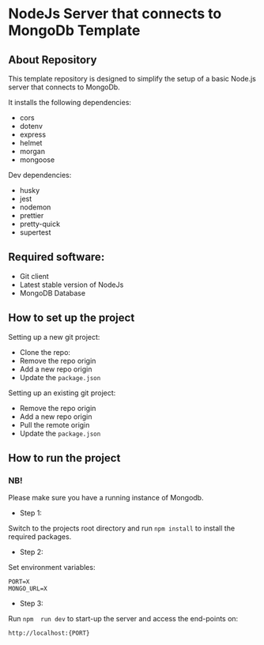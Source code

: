 # NodeJs Server that connects to MongoDb Template

## About Repository

This template repository is designed to simplify the setup of a basic Node.js server that connects to MongoDb. 

It installs the following dependencies:
* cors 
* dotenv
* express
* helmet
* morgan
* mongoose

Dev dependencies:
* husky
* jest
* nodemon
* prettier
* pretty-quick
* supertest

## Required software:
* Git client
* Latest stable version of NodeJs
* MongoDB Database

## How to set up the project

Setting up a new git project:
* Clone the repo:
* Remove the repo origin
* Add a new repo origin
* Update the `package.json`

Setting up an existing git project:
* Remove the repo origin
* Add a new repo origin
* Pull the remote origin
* Update the `package.json`

## How to run the project

### NB!
Please make sure you have a running instance of Mongodb.

* Step 1:

Switch to the projects root directory and run `npm install` to install the required packages.

* Step 2:

Set environment variables:

```
PORT=X
MONGO_URL=X
```

* Step 3:

Run `npm  run dev` to start-up the server and access the end-points on:

```
http://localhost:{PORT}
```
